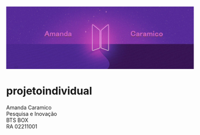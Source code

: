 ![alt text](https://github.com/acaramico/projetoindividual/blob/main/readme.jpg?raw=true)
# projetoindividual
Amanda Caramico<br>
Pesquisa e Inovação<br>
BTS BOX<br>
RA 02211001

